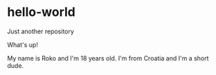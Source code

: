 # hello-world
Just another repository

What's up!

My name is Roko and I'm 18 years old. I'm from Croatia and I'm a short dude.
